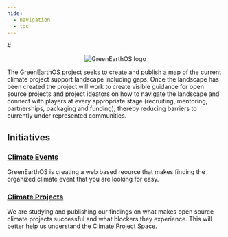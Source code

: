 ```yaml
---
hide:
  - navigation
  - toc
---
```

#<center><img src="https://user-images.githubusercontent.com/37763229/124855526-ea40cd00-df5d-11eb-9725-f7ab199042d8.png" alt="GreenEarthOS logo"></center>

The GreenEarthOS project seeks to create and publish a map of the
current climate project support landscape including gaps. Once the
landscape has been created the project will work to create visible
guidance for open source projects and project ideators on how to
navigate the landscape and connect with players at every appropriate
stage (recruiting, mentoring, partnerships, packaging and funding);
thereby reducing barriers to currently under represented
communities.

## **Initiatives**

### [Climate Events](Climate-Events.md)
GreenEarthOS is creating a web based reource that makes finding the organized climate event that you are looking for easy.

### [Climate Projects](Climate-Projects.md)
We are studying and publishing our findings on what makes open source climate projects successful and what blockers they experience.  This will better help us understand the Climate Project Space.
